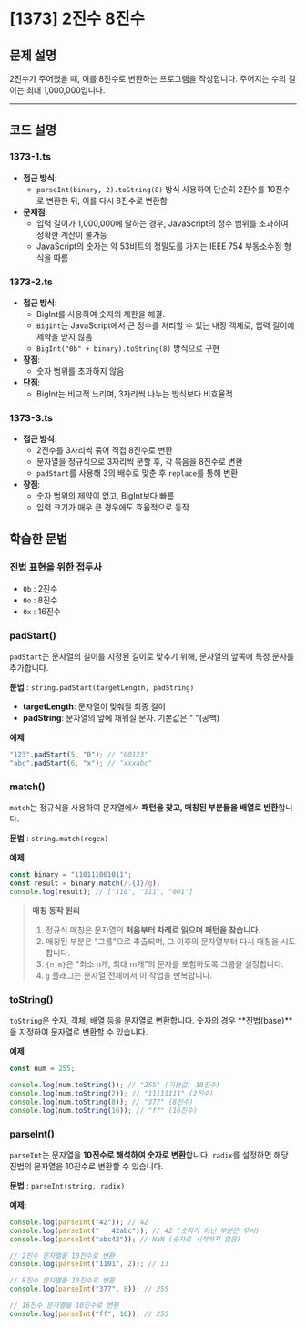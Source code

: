 # [1373] 2진수 8진수

## 문제 설명

2진수가 주어졌을 때, 이를 8진수로 변환하는 프로그램을 작성합니다. 주어지는 수의 길이는 최대 1,000,000입니다.

---

## 코드 설명

### **1373-1.ts**

- **접근 방식**:
  - `parseInt(binary, 2).toString(8)` 방식 사용하여 단순히 2진수를 10진수로 변환한 뒤, 이를 다시 8진수로 변환함
- **문제점**:
  - 입력 길이가 1,000,000에 달하는 경우, JavaScript의 정수 범위를 초과하여 정확한 계산이 불가능
  - JavaScript의 숫자는 약 53비트의 정밀도를 가지는 IEEE 754 부동소수점 형식을 따름

### **1373-2.ts**

- **접근 방식**:
  - BigInt를 사용하여 숫자의 제한을 해결.
  - `BigInt`는 JavaScript에서 큰 정수를 처리할 수 있는 내장 객체로, 입력 길이에 제약을 받지 않음
  - `BigInt("0b" + binary).toString(8)` 방식으로 구현
- **장점**:
  - 숫자 범위를 초과하지 않음
- **단점**:
  - BigInt는 비교적 느리며, 3자리씩 나누는 방식보다 비효율적

### **1373-3.ts**

- **접근 방식**:
  - 2진수를 3자리씩 묶어 직접 8진수로 변환
  - 문자열을 정규식으로 3자리씩 분할 후, 각 묶음을 8진수로 변환
  - `padStart`를 사용해 3의 배수로 맞춘 후 `replace`를 통해 변환
- **장점**:
  - 숫자 범위의 제약이 없고, BigInt보다 빠름
  - 입력 크기가 매우 큰 경우에도 효율적으로 동작

## 학습한 문법

### 진법 표현을 위한 접두사

- `0b` : 2진수
- `0o` : 8진수
- `0x` : 16진수

### **padStart()**

`padStart`는 문자열의 길이를 지정된 길이로 맞추기 위해, 문자열의 앞쪽에 특정 문자를 추가합니다.

**문법** : `string.padStart(targetLength, padString)`

- **targetLength**: 문자열이 맞춰질 최종 길이
- **padString**: 문자열의 앞에 채워질 문자. 기본값은 " "(공백)

**예제**

```js
"123".padStart(5, "0"); // "00123"
"abc".padStart(6, "x"); // "xxxabc"
```

### match()

`match`는 정규식을 사용하여 문자열에서 **패턴을 찾고, 매칭된 부분들을 배열로 반환**합니다.

**문법** : `string.match(regex)`

**예제**

```js
const binary = "110111001011";
const result = binary.match(/.{3}/g);
console.log(result); // ["110", "111", "001"]
```

> **매칭 동작 원리**
>
> 1. 정규식 매칭은 문자열의 **처음부터 차례로 읽으며 패턴을 찾습니다**.
> 2. 매칭된 부분은 "그룹"으로 추출되며, 그 이후의 문자열부터 다시 매칭을 시도합니다.
> 3. `{n,m}`은 "최소 n개, 최대 m개"의 문자를 포함하도록 그룹을 설정합니다.
> 4. `g` 플래그는 문자열 전체에서 이 작업을 반복합니다.

### toString()

`toString`은 숫자, 객체, 배열 등을 문자열로 변환합니다. 숫자의 경우 **진법(base)**을 지정하여 문자열로 변환할 수 있습니다.

**예제**

```js
const num = 255;

console.log(num.toString()); // "255" (기본값: 10진수)
console.log(num.toString(2)); // "11111111" (2진수)
console.log(num.toString(8)); // "377" (8진수)
console.log(num.toString(16)); // "ff" (16진수)
```

### parseInt()

`parseInt`는 문자열을 **10진수로 해석하여 숫자로 변환**합니다. `radix`를 설정하면 해당 진법의 문자열을 10진수로 변환할 수 있습니다.

**문법** : `parseInt(string, radix)`

**예제**:

```js
console.log(parseInt("42")); // 42
console.log(parseInt("   42abc")); // 42 (숫자가 아닌 부분은 무시)
console.log(parseInt("abc42")); // NaN (숫자로 시작하지 않음)

// 2진수 문자열을 10진수로 변환
console.log(parseInt("1101", 2)); // 13

// 8진수 문자열을 10진수로 변환
console.log(parseInt("377", 8)); // 255

// 16진수 문자열을 10진수로 변환
console.log(parseInt("ff", 16)); // 255
```
